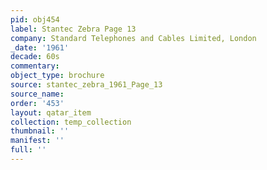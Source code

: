 ```yaml
---
pid: obj454
label: Stantec Zebra Page 13
company: Standard Telephones and Cables Limited, London
_date: '1961'
decade: 60s
commentary: 
object_type: brochure
source: stantec_zebra_1961_Page_13
source_name: 
order: '453'
layout: qatar_item
collection: temp_collection
thumbnail: ''
manifest: ''
full: ''
---
```

